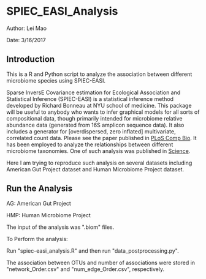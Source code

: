 # SPIEC_EASI_Analysis

Author: Lei Mao

Date: 3/16/2017

## Introduction

This is a R and Python script to analyze the association between different microbiome species using SPIEC-EASI.

Sparse InversE Covariance estimation for Ecological Association and Statistical Inference (SPIEC-EASI) is a statistical inference method developed by Richard Bonneau at NYU school of medicine. This package will be useful to anybody who wants to infer graphical models for all sorts of compositional data, though primarily intended for microbiome relative abundance data (generated from 16S amplicon sequence data). It also includes a generator for [overdispersed, zero inflated] multivariate, correlated count data. Please see the paper published in [PLoS Comp Bio](http://journals.plos.org/ploscompbiol/article?id=10.1371/journal.pcbi.1004226). It has been employed to analyze the relationships between different microbiome taxonomies. One of such analysis was published in [Science](http://science.sciencemag.org/content/early/2016/04/13/science.aaf3229).

Here I am trying to reproduce such analysis on several datasets including American Gut Project dataset and Human Microbiome Project dataset.

## Run the Analysis

AG: American Gut Project

HMP: Human Microbiome Project

The input of the analysis was ".biom" files.

To Perform the analysis:

Run "spiec-easi_analysis.R" and then run "data_postprocessing.py".

The association between OTUs and number of associations were stored in "network_Order.csv" and "num_edge_Order.csv", respectively.
